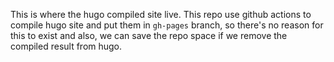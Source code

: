 This is where the hugo compiled site live. This repo use github actions to
compile hugo site and put them in `gh-pages` branch, so there's no reason for
this to exist and also, we can save the repo space if we remove the compiled
result from hugo.

